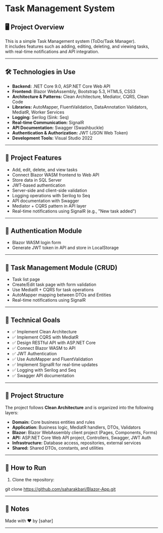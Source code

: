 # Task Management System

## 🖥️ Project Overview
This is a simple Task Management system (ToDo/Task Manager).  
It includes features such as adding, editing, deleting, and viewing tasks, with real-time notifications and API integration.

---

## 🛠️ Technologies in Use

- **Backend:** .NET Core 9.0, ASP.NET Core Web API  
- **Frontend:** Blazor WebAssembly, Bootstrap 5.3, HTML5, CSS3  
- **Architecture & Patterns:** Clean Architecture, Mediator, CQRS, Clean Code  
- **Libraries:** AutoMapper, FluentValidation, DataAnnotation Validators, MediatR, Worker Services  
- **Logging:** Serilog (Sink: Seq)  
- **Real-time Communication:** SignalR  
- **API Documentation:** Swagger (Swashbuckle)  
- **Authentication & Authorization:** JWT (JSON Web Token)  
- **Development Tools:** Visual Studio 2022  

---

## 📌 Project Features

- Add, edit, delete, and view tasks  
- Connect Blazor WASM frontend to Web API  
- Store data in SQL Server  
- JWT-based authentication  
- Server-side and client-side validation  
- Logging operations with Serilog to Seq  
- API documentation with Swagger  
- Mediator + CQRS pattern in API layer  
- Real-time notifications using SignalR (e.g., "New task added")

---

## 🔹 Authentication Module

- Blazor WASM login form  
- Generate JWT token in API and store in LocalStorage  

---

## 🔹 Task Management Module (CRUD)

- Task list page  
- Create/Edit task page with form validation  
- Use MediatR + CQRS for task operations  
- AutoMapper mapping between DTOs and Entities  
- Real-time notifications using SignalR

---


## 🎯 Technical Goals

- ✅ Implement Clean Architecture  
- ✅ Implement CQRS with MediatR  
- ✅ Design RESTful API with ASP.NET Core  
- ✅ Connect Blazor WASM to API  
- ✅ JWT Authentication  
- ✅ Use AutoMapper and FluentValidation  
- ✅ Implement SignalR for real-time updates  
- ✅ Logging with Serilog and Seq  
- ✅ Swagger API documentation  

---

## 📂 Project Structure
The project follows **Clean Architecture** and is organized into the following layers:

- **Domain:** Core business entities and rules  
- **Application:** Business logic, MediatR handlers, DTOs, Validators  
- **Blazor:** Blazor WebAssembly client project (Pages, Components, Forms)  
- **API:** ASP.NET Core Web API project, Controllers, Swagger, JWT Auth  
- **Infrastructure:** Database access, repositories, external services  
- **Shared:** Shared DTOs, constants, and utilities  

---

## 📖 How to Run

1. Clone the repository:

git clone https://github.com/saharakbari/Blazor-App.git


---


## 📌 Notes
   Made with ❤️ by [sahar]

---



